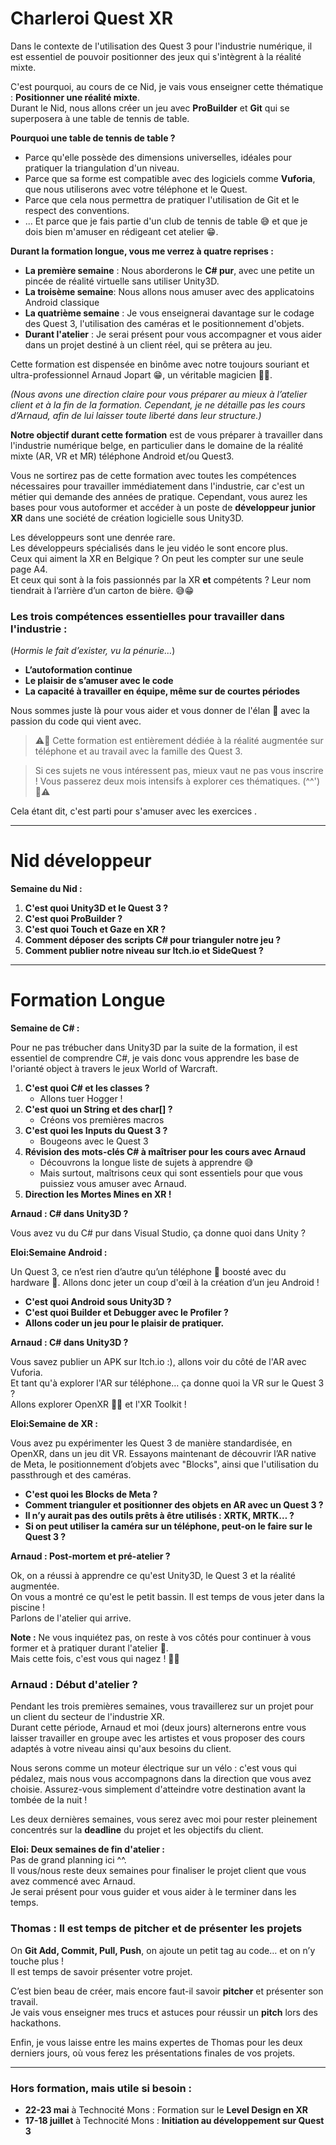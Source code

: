 # Charleroi Quest XR

Dans le contexte de l'utilisation des Quest 3 pour l'industrie numérique, il est essentiel de pouvoir positionner des jeux qui s'intègrent à la réalité mixte.

C'est pourquoi, au cours de ce Nid, je vais vous enseigner cette thématique : **Positionner une réalité mixte**.  
Durant le Nid, nous allons créer un jeu avec **ProBuilder** et **Git** qui se superposera à une table de tennis de table.  

**Pourquoi une table de tennis de table ?**
- Parce qu'elle possède des dimensions universelles, idéales pour pratiquer la triangulation d'un niveau.
- Parce que sa forme est compatible avec des logiciels comme **Vuforia**, que nous utiliserons avec votre téléphone et le Quest.
- Parce que cela nous permettra de pratiquer l'utilisation de Git et le respect des conventions.
- ... Et parce que je fais partie d'un club de tennis de table 😅 et que je dois bien m'amuser en rédigeant cet atelier 😁.

**Durant la formation longue, vous me verrez à quatre reprises :**
- **La première semaine** : Nous aborderons le **C# pur**, avec une petite un pincée de réalité virtuelle sans utiliser Unity3D.
- **La troisème semaine**: Nous allons nous amuser avec des applicatoins Android classique
- **La quatrième semaine** : Je vous enseignerai davantage sur le codage des Quest 3, l'utilisation des caméras et le positionnement d'objets.
- **Durant l'atelier** : Je serai présent pour vous accompagner et vous aider dans un projet destiné à un client réel, qui se prêtera au jeu.

Cette formation est dispensée en binôme avec notre toujours souriant et ultra-professionnel Arnaud Jopart 😁, un véritable magicien 🧙‍♂️.

_(Nous avons une direction claire pour vous préparer au mieux à l’atelier client et à la fin de la formation. Cependant, je ne détaille pas les cours d’Arnaud, afin de lui laisser toute liberté dans leur structure.)_

**Notre objectif durant cette formation** est de vous préparer à travailler dans l'industrie numérique belge, en particulier dans le domaine de la réalité mixte (AR, VR et MR) téléphone Android et/ou Quest3.  

Vous ne sortirez pas de cette formation avec toutes les compétences nécessaires pour travailler immédiatement dans l'industrie, car c'est un métier qui demande des années de pratique. Cependant, vous aurez les bases pour vous autoformer et accéder à un poste de **développeur junior XR** dans une société de création logicielle sous Unity3D.

Les développeurs sont une denrée rare.  
Les développeurs spécialisés dans le jeu vidéo le sont encore plus.  
Ceux qui aiment la XR en Belgique ? On peut les compter sur une seule page A4.  
Et ceux qui sont à la fois passionnés par la XR **et** compétents ? Leur nom tiendrait à l’arrière d’un carton de bière. 😅😁  

### **Les trois compétences essentielles** pour travailler dans l'industrie :  
(*Hormis le fait d’exister, vu la pénurie…*)  

- **L’autoformation continue**  
- **Le plaisir de s’amuser avec le code**  
- **La capacité à travailler en équipe, même sur de courtes périodes**  

Nous sommes juste là pour vous aider et vous donner de l'élan 🌱 avec la passion du code qui vient avec.

> ⚠️🚨 Cette formation est entièrement dédiée à la réalité augmentée sur téléphone et au travail avec la famille des Quest 3.

> Si ces sujets ne vous intéressent pas, mieux vaut ne pas vous inscrire ! Vous passerez deux mois intensifs à explorer ces thématiques. (^^') 🚨⚠️

Cela étant dit, c'est parti pour s'amuser avec les exercices .

---

# Nid développeur

**Semaine du Nid :**  
1. **C'est quoi Unity3D et le Quest 3 ?**  
2. **C'est quoi ProBuilder ?**  
3. **C'est quoi Touch et Gaze en XR ?**  
4. **Comment déposer des scripts C# pour trianguler notre jeu ?**  
5. **Comment publier notre niveau sur Itch.io et SideQuest ?**  

------------

# Formation Longue

**Semaine de C# :**  

Pour ne pas trébucher dans Unity3D par la suite de la formation,  il est essentiel de comprendre C#, je vais donc vous apprendre les base de l'orianté object à travers le jeux World of Warcraft.

1. **C'est quoi C# et les classes ?**  
   - Allons tuer Hogger !  
2. **C'est quoi un String et des char[] ?**  
   - Créons vos premières macros  
3. **C'est quoi les Inputs du Quest 3 ?**  
   - Bougeons avec le Quest 3  
4. **Révision des mots-clés C# à maîtriser pour les cours avec Arnaud**  
   - Découvrons la longue liste de sujets à apprendre 😅  
   - Mais surtout, maîtrisons ceux qui sont essentiels pour que vous puissiez vous amuser avec Arnaud.  
5. **Direction les Mortes Mines en XR !**  

**Arnaud : C# dans Unity3D ?**  

Vous avez vu du C# pur dans Visual Studio, ça donne quoi dans Unity ?  

**Eloi:Semaine Android :**  

Un Quest 3, ce n’est rien d’autre qu’un téléphone 📱 boosté avec du hardware 🤖.
Allons donc jeter un coup d'œil à la création d’un jeu Android !

- **C'est quoi Android sous Unity3D ?**  
- **C'est quoi Builder et Debugger avec le Profiler ?**  
- **Allons coder un jeu pour le plaisir de pratiquer.**  

**Arnaud : C# dans Unity3D ?**  

Vous savez publier un APK sur Itch.io :), allons voir du côté de l'AR avec Vuforia.  
Et tant qu'à explorer l'AR sur téléphone… ça donne quoi la VR sur le Quest 3 ?  
Allons explorer OpenXR 🤗🌱 et l'XR Toolkit !  

**Eloi:Semaine de XR :**  

Vous avez pu expérimenter les Quest 3 de manière standardisée, en OpenXR, dans un jeu dit VR.
Essayons maintenant de découvrir l’AR native de Meta, le positionnement d’objets avec "Blocks", ainsi que l'utilisation du passthrough et des caméras.

- **C'est quoi les Blocks de Meta ?**  
- **Comment trianguler et positionner des objets en AR avec un Quest 3 ?**  
- **Il n’y aurait pas des outils prêts à être utilisés : XRTK, MRTK… ?**  
- **Si on peut utiliser la caméra sur un téléphone, peut-on le faire sur le Quest 3 ?**  

**Arnaud : Post-mortem et pré-atelier ?**  

Ok, on a réussi à apprendre ce qu'est Unity3D, le Quest 3 et la réalité augmentée.  
On vous a montré ce qu'est le petit bassin. Il est temps de vous jeter dans la piscine !  
Parlons de l'atelier qui arrive.  

**Note :** Ne vous inquiétez pas, on reste à vos côtés pour continuer à vous former et à pratiquer durant l'atelier 🛟.  
Mais cette fois, c'est vous qui nagez ! 🏊‍♂️  

### **Arnaud : Début d'atelier ?**  

Pendant les trois premières semaines, vous travaillerez sur un projet pour un client du secteur de l'industrie XR.  
Durant cette période, Arnaud et moi (deux jours) alternerons entre vous laisser travailler en groupe avec les artistes et vous proposer des cours adaptés à votre niveau ainsi qu'aux besoins du client.  

Nous serons comme un moteur électrique sur un vélo : c'est vous qui pédalez, mais nous vous accompagnons dans la direction que vous avez choisie. Assurez-vous simplement d'atteindre votre destination avant la tombée de la nuit !  

Les deux dernières semaines, vous serez avec moi pour rester pleinement concentrés sur la **deadline** du projet et les objectifs du client.

**Eloi: Deux semaines de fin d'atelier :**  
Pas de grand planning ici ^^.  
Il vous/nous reste deux semaines pour finaliser le projet client que vous avez commencé avec Arnaud.  
Je serai présent pour vous guider et vous aider à le terminer dans les temps.  


### **Thomas : Il est temps de pitcher et de présenter les projets**  

On **Git Add, Commit, Pull, Push**, on ajoute un petit tag au code… et on n’y touche plus !  
Il est temps de savoir présenter votre projet.  

C’est bien beau de créer, mais encore faut-il savoir **pitcher** et présenter son travail.  
Je vais vous enseigner mes trucs et astuces pour réussir un **pitch** lors des hackathons.  

Enfin, je vous laisse entre les mains expertes de Thomas pour les deux derniers jours, où vous ferez les présentations finales de vos projets.


----------

### **Hors formation, mais utile si besoin :**  
- **22-23 mai** à Technocité Mons : Formation sur le **Level Design en XR**  
- **17-18 juillet** à Technocité Mons : **Initiation au développement sur Quest 3**  

